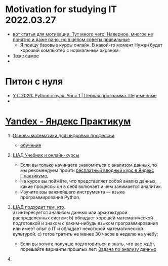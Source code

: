 # Motivation for studying IT 2022.03.27

* [вот статья для мотивации. Тут много чего. Наверное, многое не понятно и даже рано, но в целом советы правильные](https://habr.com/ru/post/475850/)
  * Я поищу базовые курсы онлайн. В какой-то момент Нужен будет хороший компьютер с нормальным экраном.
* [Тоже самое](https://www.education.ua/ru/articles/774/)
* []()

# Питон с нуля
* [YT: 2020: Python с нуля. Урок 1 | Первая программа. Переменные](https://www.youtube.com/watch?v=LFCq-mNF96c&list=PLs2IpQwiXpT3SqbqPzLCEy1fow9G7g0oY)
* []()

# [Yandex - Яндекс Практикум](https://practicum.yandex.ru/) 


1. [Основы математики для цифровых профессий](https://practicum.yandex.ru/math-foundations/)
    * [обучение](https://passport.yandex.ru/auth?retpath=https%3A%2F%2Fpracticum.yandex.ru%2Fmath-foundations%2F&origin=praktikum)
2. [ШАД Учебник и онлайн-курсы](https://academy.yandex.ru/dataschool/online) 
    * Если вы только начинаете знакомиться с анализом данных, то мы рекомендуем пройти [бесплатный вводный курс в Яндекс Практикуме.](https://practicum.yandex.ru/)
    * На курсе вы поймёте, что представляет собой анализ данных, какие процессы он в себя включает и чем занимается аналитик. 
    * Изучите азы важнейшего инструмента — языка программирования Python.

3. [ШАД подходит тем, кто](https://academy.yandex.ru/dataschool/enroll).  
    a) интересуется анализом данных или архитектурой распределенных систем;
    b) обладает хорошей математической подготовкой и знаком с каким-нибудь языком программирования или имеет опыт в IT и обладает некоторой математической культурой.
    c) готов тратить не менее 30 часов в неделю на учебу;
    * Если вы хотите получше подготовиться и знать, что вас ждёт, порешайте варианты прошлых лет: [Задача по анализу данных](https://disk.yandex.com/d/eQOKbGoNIyXhPw)
4. []()

